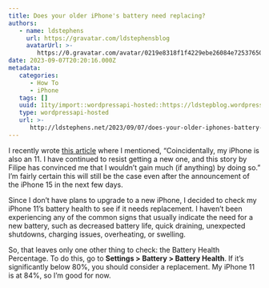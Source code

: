 ```yaml
---
title: Does your older iPhone's battery need replacing?
authors:
   - name: ldstephens
     url: https://gravatar.com/ldstephensblog
     avatarUrl: >-
        https://0.gravatar.com/avatar/0219e8318f1f4229ebe26084e7253765017f43ca0c631be37dc6d0b8ad6e40a4?s=96&d=identicon&r=G
date: 2023-09-07T20:20:16.000Z
metadata:
   categories:
      - How To
      - iPhone
   tags: []
   uuid: 11ty/import::wordpressapi-hosted::https://ldstepblog.wordpress.com/?p=4771
   type: wordpressapi-hosted
   url: >-
      http://ldstephens.net/2023/09/07/does-your-older-iphones-battery-need-replacing/
---
```


I recently wrote [this article](https://ldstephens.me/i-downgraded-to-an-iphone-11-pro-max-and-im-not-missing-much) where I mentioned, “Coincidentally, my iPhone is also an 11. I have continued to resist getting a new one, and this story by Filipe has convinced me that I wouldn’t gain much (if anything) by doing so.” I’m fairly certain this will still be the case even after the announcement of the iPhone 15 in the next few days.

Since I don’t have plans to upgrade to a new iPhone, I decided to check my iPhone 11’s battery health to see if it needs replacement. I haven’t been experiencing any of the common signs that usually indicate the need for a new battery, such as decreased battery life, quick draining, unexpected shutdowns, charging issues, overheating, or swelling.

So, that leaves only one other thing to check: the Battery Health Percentage. To do this, go to **Settings > Battery > Battery Health**. If it’s significantly below 80%, you should consider a replacement. My iPhone 11 is at 84%, so I’m good for now.
